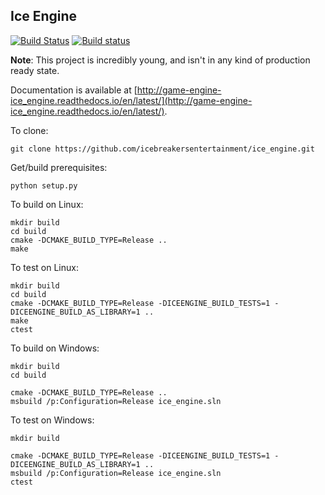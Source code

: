 Ice Engine
--------

[![Build Status](https://travis-ci.org/icebreakersentertainment/ice_engine.svg?branch=master)](https://travis-ci.org/icebreakersentertainment/ice_engine)
[![Build status](https://ci.appveyor.com/api/projects/status/2tqewfhy60mxv429/branch/master?svg=true)](https://ci.appveyor.com/project/icebreakersentertainment/ice-engine/branch/master)

**Note**: This project is incredibly young, and isn't in any kind of production ready state. 

Documentation is available at [http://game-engine-ice_engine.readthedocs.io/en/latest/](http://game-engine-ice_engine.readthedocs.io/en/latest/).

To clone:

    git clone https://github.com/icebreakersentertainment/ice_engine.git

Get/build prerequisites:

    python setup.py

To build on Linux:

    mkdir build
    cd build
    cmake -DCMAKE_BUILD_TYPE=Release ..
    make

To test on Linux:

    mkdir build
    cd build
    cmake -DCMAKE_BUILD_TYPE=Release -DICEENGINE_BUILD_TESTS=1 -DICEENGINE_BUILD_AS_LIBRARY=1 ..
    make
    ctest

To build on Windows:

    mkdir build
    cd build
    
    cmake -DCMAKE_BUILD_TYPE=Release ..
    msbuild /p:Configuration=Release ice_engine.sln

To test on Windows:

    mkdir build
    
    cmake -DCMAKE_BUILD_TYPE=Release -DICEENGINE_BUILD_TESTS=1 -DICEENGINE_BUILD_AS_LIBRARY=1 ..
    msbuild /p:Configuration=Release ice_engine.sln
    ctest
